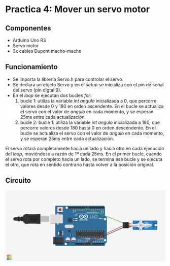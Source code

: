 # Practica 4: Mover un servo motor

## Componentes

* Arduino Uno R3
* Servo motor
* 3x cables Dupont macho-macho

## Funcionamiento

* Se importa la librería Servo.h para controlar el servo.
* Se declara un objeto Servo y en el _setup_ se inicializa con el pin de señal del servo (pin digtal 9).
* En el _loop_ se ejecutan dos bucles _for_:
	1. bucle 1: utiliza la variable _int angulo_ inicializada a 0, que percorre valores desde 0 y 180 en orden ascendente. En el bucle se actualiza el servo con el valor de _angulo_ en cada momento, y se esperan 25ms entre cada actualización.
	2. bucle 2: bucle 1: utiliza la variable _int angulo_ inicializada a 180, que percorre valores desde 180 hasta 0 en orden descendente. En el bucle se actualiza el servo con el valor de _angulo_ en cada momento, y se esperan 25ms entre cada actualización.

El servo rotará completamente hacia un lado y hacia otro en cada ejecución del _loop_, moviéndose a razón de 1º cada 25ms. En el primer bucle, cuando el servo rota por completo hacia un lado, se termina ese bucle y se ejecuta el otro, que rota en sentido contrario hasta volver a la posición original.

## Circuito

![esquema tinkercad](pr4.png)


